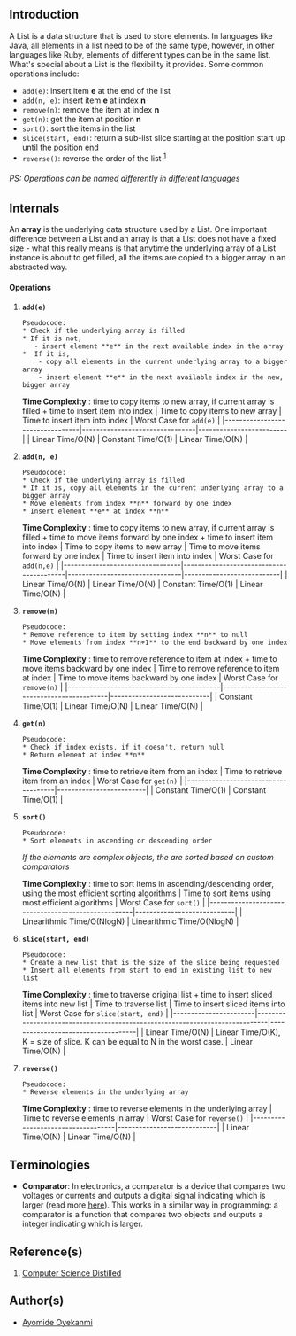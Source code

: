 ## Introduction
A List is a data structure that is used to store elements. In languages like Java, all elements in a list need to be of the same type, however, in other languages like Ruby, elements of different types can be in the same list. What's special about a List is the flexibility it provides. Some common operations include:
* `add(e)`: insert item **e** at the end of the list
* `add(n, e)`: insert item **e** at index **n**
* `remove(n)`: remove the item at index **n**
* `get(n)`: get the item at position **n**
* `sort()`: sort the items in the list
* `slice(start, end)`: return a sub-list slice starting at the position start up until the position end
* `reverse()`: reverse the order of the list <sup>[1](https://github.com/oyekanmiayo/data-structures-all-langs/tree/add-list-impl/list#references)</sup>

###### PS: Operations can be named differently in different languages

## Internals
An **array** is the underlying data structure used by a List. One important difference between a List and an array is that a List does not have a fixed size - what this really means is that anytime the underlying array of a List instance is about to get filled, all the items are copied to a bigger array in an abstracted way.

#### Operations
1. **`add(e)`**
    ```
    Pseudocode:
    * Check if the underlying array is filled
    * If it is not,
       - insert element **e** in the next available index in the array
    *  If it is,
        - copy all elements in the current underlying array to a bigger array
        - insert element **e** in the next available index in the new, bigger array
    ```

    **Time Complexity** : time to copy items to new array, if current array is filled + time to insert item into index
    | Time to copy items to new array | Time to insert item into index | Worst Case for `add(e)` |
    |---------------------------------|--------------------------------|-------------------------|
    | Linear Time/O(N)                | Constant Time/O(1)             | Linear Time/O(N)        |
    
2. **`add(n, e)`**
    ```
    Pseudocode:
    * Check if the underlying array is filled
    * If it is, copy all elements in the current underlying array to a bigger array
    * Move elements from index **n** forward by one index
    * Insert element **e** at index **n**
    ```
   
    **Time Complexity** : time to copy items to new array, if current array is filled + time to move items forward by one index + time to insert item into index
    | Time to copy items to new array | Time to move items forward by one index | Time to insert item into index | Worst Case for `add(n,e)` |
    |---------------------------------|-----------------------------------------|--------------------------------|---------------------------|
    | Linear Time/O(N)                | Linear Time/O(N)                        | Constant Time/O(1)             | Linear Time/O(N)          |


3. **`remove(n)`**
    ```
    Pseudocode:
    * Remove reference to item by setting index **n** to null
    * Move elements from index **n+1** to the end backward by one index
    ```
   
   **Time Complexity** : time to remove reference to item at index + time to move items backward by one index
   | Time to remove reference to item at index | Time to move items backward by one index | Worst Case for `remove(n)` |
   |-------------------------------------------|------------------------------------------|----------------------------|
   | Constant Time/O(1)                        | Linear Time/O(N)                         | Linear Time/O(N)           |

4. **`get(n)`**
    ```
    Pseudocode:
    * Check if index exists, if it doesn't, return null
    * Return element at index **n**
    ```
    **Time Complexity** : time to retrieve item from an index
    | Time to retrieve item from an index | Worst Case for `get(n)` |
    |-------------------------------------|-------------------------|
    | Constant Time/O(1)                  | Constant Time/O(1)      |
    
5. **`sort()`**
    ```
    Pseudocode:
    * Sort elements in ascending or descending order
    ```
    *If the elements are complex objects, the are sorted based on custom comparators*
    
    **Time Complexity** :  time to sort items in ascending/descending order, using the most efficient sorting algorithms
    | Time to sort items using most efficient algorithms | Worst Case for `sort()`    |
    |----------------------------------------------------|----------------------------|
    | Linearithmic Time/O(NlogN)                         | Linearithmic Time/O(NlogN) |
    
6. **`slice(start, end)`**
    ```
    Pseudocode:
    * Create a new list that is the size of the slice being requested
    * Insert all elements from start to end in existing list to new list
    ```
   
    **Time Complexity** : time to traverse original list + time to insert sliced items into new list
    | Time to traverse list | Time to insert sliced items into list                                       | Worst Case for `slice(start, end)` |
    |-----------------------|-----------------------------------------------------------------------------|------------------------------------|
    | Linear Time/O(N)      | Linear Time/O(K), K = size of slice. K can be equal to N in the worst case. | Linear Time/O(N)                   |
   
7. **`reverse()`**
    ```
    Pseudocode:
    * Reverse elements in the underlying array 
    ```
   
   **Time Complexity** : time to reverse elements in the underlying array 
   | Time to reverse elements in array | Worst Case for `reverse()` |
   |-----------------------------------|----------------------------|
   | Linear Time/O(N)                  | Linear Time/O(N)           |

## Terminologies
* **Comparator**: In electronics, a comparator is a device that compares two voltages or currents and outputs a digital signal indicating which is larger (read more [here](https://en.wikipedia.org/wiki/Comparator)). This works in a similar way in programming: a comparator is a function that compares two objects and outputs a integer indicating which is larger. 

## Reference(s)
1. [Computer Science Distilled](https://www.amazon.co.uk/Computer-Science-Distilled-Computational-Problems/dp/0997316020/ref=sr_1_1?adgrpid=52658140545&dchild=1&gclid=Cj0KCQjw8fr7BRDSARIsAK0Qqr6bz1aEFd_X517mpcZBAGaDJaeg-WARxB6mwEMMtupTPnTGI0a-1SIaAmH5EALw_wcB&hvadid=259122221401&hvdev=c&hvlocint=9041110&hvlocphy=1010294&hvnetw=g&hvqmt=e&hvrand=6311385300851562426&hvtargid=kwd-297429021778&hydadcr=17613_1817768&keywords=computer+science+distilled&qid=1602170396&sr=8-1&tag=googhydr-21)

## Author(s)
* [Ayomide Oyekanmi](https://github.com/oyekanmiayo)
